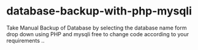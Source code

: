 # database-backup-with-php-mysqli
Take Manual Backup of Database by selecting the database name form drop down using PHP and mysqli
free to change code according to your requirements ..
